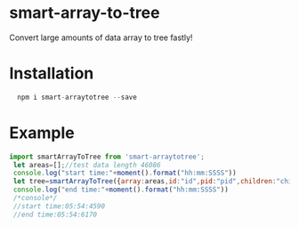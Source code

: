 # smart-array-to-tree
Convert large amounts of data array to tree fastly!

# Installation
```javascript
  npm i smart-arraytotree --save
```
# Example
```javascript
import smartArrayToTree from 'smart-arraytotree';
 let areas=[];//test data length 46086
 console.log("start time:"+moment().format("hh:mm:SSSS"))
 let tree=smartArrayToTree({array:areas,id:"id",pid:"pid",children:"children",firstPid:"xx"})
 console.log("end time:"+moment().format("hh:mm:SSSS"))
 /*console*/
 //start time:05:54:4590
 //end time:05:54:6170
 ```
